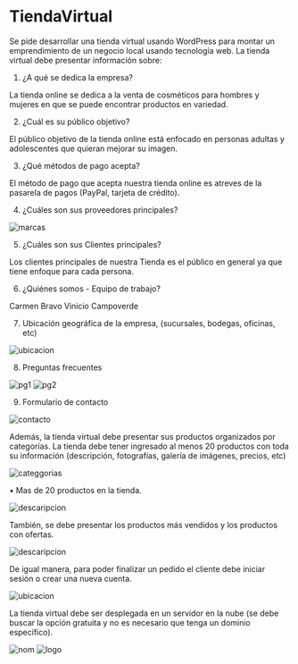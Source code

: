 # TiendaVirtual
Se pide desarrollar una tienda virtual usando WordPress para montar un emprendimiento de un negocio local usando tecnología web. La tienda virtual debe presentar información sobre:
1.	¿A qué se dedica la empresa?

La tienda online se dedica a la venta de cosméticos para hombres y mujeres en que se puede encontrar productos en variedad.

2.	¿Cuál es su público objetivo?

El público objetivo de la tienda online está enfocado en personas adultas y adolescentes que quieran mejorar su imagen.

3.	¿Qué métodos de pago acepta?

El método de pago que acepta nuestra tienda online es atreves de la pasarela de pagos (PayPal, tarjeta de crédito).

4.	¿Cuáles son sus proveedores principales?

![marcas](https://user-images.githubusercontent.com/49033433/122692791-a11e1880-d1fc-11eb-8db7-e7d0813cd756.png)

5.	¿Cuáles son sus Clientes principales?

Los clientes principales de nuestra Tienda es el público en general ya que tiene enfoque para cada persona.

6.	¿Quiénes somos - Equipo de trabajo?

Carmen Bravo
Vinicio Campoverde

7.	Ubicación geográfica de la empresa, (sucursales, bodegas, oficinas, etc) 

![ubicacion](https://user-images.githubusercontent.com/49033433/122692832-c4e15e80-d1fc-11eb-9467-ee3b7c9b7c5a.png)

8.	Preguntas frecuentes

![pg1](https://user-images.githubusercontent.com/49033433/122692863-eb9f9500-d1fc-11eb-86f8-20d60ddcb6bc.png)
![pg2](https://user-images.githubusercontent.com/49033433/122692864-ed695880-d1fc-11eb-933d-395b3d54db8b.png)

9.	Formulario de contacto

![contacto](https://user-images.githubusercontent.com/49033433/122692884-040faf80-d1fd-11eb-8cbe-4417e28ba4a2.png)

Además, la tienda virtual debe presentar sus productos organizados por categorías. La tienda debe tener ingresado al menos 20 productos con toda su información (descripción, fotografías, galería de imágenes, precios, etc)

![categgorias](https://user-images.githubusercontent.com/49033433/122692913-26a1c880-d1fd-11eb-8089-c457da425d6e.png)

•	Mas de 20 productos en la tienda.

![descaripcion](https://user-images.githubusercontent.com/49033433/122692960-6072cf00-d1fd-11eb-8734-09ed18023fde.png)

También, se debe presentar los productos más vendidos y los productos con ofertas.

![descaripcion](https://user-images.githubusercontent.com/49033433/122692960-6072cf00-d1fd-11eb-8734-09ed18023fde.png)

De igual manera, para poder finalizar un pedido el cliente debe iniciar sesión o crear una nueva cuenta.

![ubicacion](https://user-images.githubusercontent.com/49033433/122692994-8a2bf600-d1fd-11eb-8f3c-96801a4cd14f.png)

La tienda virtual debe ser desplegada en un servidor en la nube (se debe buscar la opción gratuita y no es necesario 
que tenga un dominio específico).

![nom](https://user-images.githubusercontent.com/49033433/122693028-a9c31e80-d1fd-11eb-806a-16b75e282bac.png)
![logo](https://user-images.githubusercontent.com/49033433/122693033-af206900-d1fd-11eb-9800-0027d55d75f5.png)
